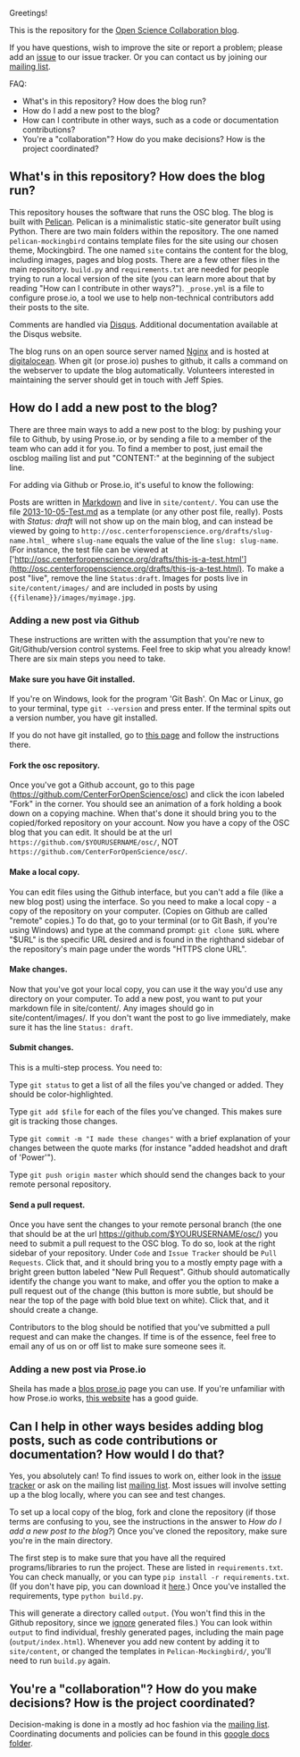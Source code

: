 Greetings!

This is the repository for the [Open Science Collaboration blog](http://osc.centerforopenscience.org/pages/about.html).

If you have questions, wish to improve the site or report a problem; please add an [issue](https://github.com/CenterForOpenScience/osc/issues) to our issue tracker.  Or you can contact us by joining our [mailing list](https://groups.google.com/forum/#!forum/oscblog).

FAQ:

* What's in this repository?  How does the blog run?
* How do I add a new post to the blog?
* How can I contribute in other ways, such as a code or documentation contributions?
* You're a "collaboration"?  How do you make decisions?  How is the project coordinated?

## What's in this repository?  How does the blog run?

This repository houses the software that runs the OSC blog.  The blog is built with [Pelican](http://blog.getpelican.com/).  Pelican is a minimalistic static-site generator built using Python.  There are two main folders within the repository.  The one named `pelican-mockingbird` contains template files for the site using our chosen theme, Mockingbird.  The one named `site` contains the content for the blog, including images, pages and blog posts.  There are a few other files in the main repository.  `build.py` and `requirements.txt` are needed for people trying to run a local version of the site (you can learn more about that by reading "How can I contribute in other ways?"). `_prose.yml` is a file to configure prose.io, a tool we use to help non-technical contributors add their posts to the site.

Comments are handled via [Disqus](http://disqus.com/). Additional documentation available at the Disqus website.

The blog runs on an open source server named [Nginx](http://wiki.nginx.org/Main) and is hosted at [digitalocean](https://www.digitalocean.com/).  When git (or prose.io) pushes to github, it calls a command on the webserver to update the blog automatically.  Volunteers interested in maintaining the server should get in touch with Jeff Spies.

## How do I add a new post to the blog?

There are three main ways to add a new post to the blog: by pushing your file to Github, by using Prose.io, or by sending a file to a member of the team who can add it for you.  To find a member to post, just email the oscblog mailing list and put "CONTENT:" at the beginning of the subject line.

For adding via Github or Prose.io, it's useful to know the following:

Posts are written in [Markdown](http://daringfireball.net/projects/markdown/) and live in `site/content/`.  You can use the file [2013-10-05-Test.md](https://github.com/CenterForOpenScience/osc/blob/master/site/content/2013-10-05-Test.md) as a template (or any other post file, really).  Posts with _Status: draft_ will not show up on the main blog, and can instead be viewed by going to `http://osc.centerforopenscience.org/drafts/slug-name.html_` where `slug-name` equals the value of the line `slug: slug-name`.  (For instance, the test file can be viewed at ['http://osc.centerforopenscience.org/drafts/this-is-a-test.html'](http://osc.centerforopenscience.org/drafts/this-is-a-test.html).  To make a post "live", remove the line `Status:draft`.  Images for posts live in 
`site/content/images/` and are included in posts by using `{{filename}}/images/myimage.jpg`.

### Adding a new post via Github

These instructions are written with the assumption that you're new to Git/Github/version control systems.  Feel free to skip what you already know!  There are six main steps you need to take.

#### Make sure you have Git installed.

If you're on Windows, look for the program 'Git Bash'.  On Mac or Linux, go to your terminal, type `git --version` and press enter.  If the terminal spits out a version number, you have git installed.

If you do not have git installed, go to [this page](https://openhatch.org/wiki/Open_Source_Comes_to_Campus/Harvard/Laptop_setup#Goal_.233:_install_git) and follow the instructions there.

#### Fork the osc repository.

Once you've got a Github account, go to this page (<https://github.com/CenterForOpenScience/osc>) and click the icon labeled "Fork" in the corner.  You should see an animation of a fork holding a book down on a copying machine.  When that's done it should bring you to the copied/forked repository on your account.  Now you have a copy of the OSC blog that you can edit.  It should be at the url `https://github.com/$YOURUSERNAME/osc/`, NOT `https://github.com/CenterForOpenScience/osc/`.

#### Make a local copy.

You can edit files using the Github interface, but you can't add a file (like a new blog post) using the interface.  So you need to make a local copy - a copy of the repository on your computer.  (Copies on Github are called "remote" copies.)  To do that, go to your terminal (or to Git Bash, if you're using Windows) and type at the command prompt: `git clone $URL` where "$URL" is the specific URL desired and is found in the righthand sidebar of the repository's main page under the words "HTTPS clone URL".

#### Make changes.

Now that you've got your local copy, you can use it the way you'd use any directory on your computer.  To add a new post, you want to put your markdown file in site/content/.  Any images should go in site/content/images/.  If you don't want the post to go live immediately, make sure it has the line `Status: draft`. 

#### Submit changes.

This is a multi-step process.  You need to:

Type `git status` to get a list of all the files you've changed or added.  They should be color-highlighted.

Type `git add $file` for each of the files you've changed.  This makes sure git is tracking those changes.

Type `git commit -m "I made these changes"` with a brief explanation of your changes between the quote marks (for instance "added headshot and draft of 'Power'").

Type `git push origin master` which should send the changes back to your remote personal repository.

#### Send a pull request.

Once you have sent the changes to your remote personal branch (the one that should be at the url <https://github.com/$YOURUSERNAME/osc/>) you need to submit a pull request to the OSC blog.  To do so, look at the right sidebar of your repository. Under `Code` and `Issue Tracker` should be `Pull Requests`.  Click that, and it should bring you to a mostly empty page with a bright green button labeled "New Pull Request".  Github should automatically identify the change you want to make, and offer you the option to make a pull request out of the change (this button is more subtle, but should be near the top of the page with bold blue text on white).  Click that, and it should create a change.

Contributors to the blog should be notified that you've submitted a pull request and can make the changes.  If time is of the essence, feel free to email any of us on or off list to make sure someone sees it.
  
### Adding a new post via Prose.io

Sheila has made a [blos prose.io](http://prose.io/#CenterForOpenScience/osc) page you can use.  If you're unfamiliar with how Prose.io works, [this website](http://developmentseed.org/blog/2012/june/25/prose-a-content-editor-for-github/) has a good guide.

## Can I help in other ways besides adding blog posts, such as code contributions or documentation?  How would I do that?

Yes, you absolutely can!  To find issues to work on, either look in the [issue tracker](https://github.com/CenterForOpenScience/osc/issues) or ask on the mailing list [mailing list](https://groups.google.com/forum/#!forum/oscblog).  Most issues will involve setting up a the blog locally, where you can see and test changes.

To set up a local copy of the blog, fork and clone the repository (if those terms are confusing to you, see the instructions in the answer to _How do I add a new post to the blog?_)  Once you've cloned the repository, make sure you're in the main directory.

The first step is to make sure that you have all the required programs/libraries to run the project.  These are listed in `requirements.txt`.  You can check manually, or you can type `pip install -r requirements.txt`.  (If you don't have pip, you can download it [here](http://www.pip-installer.org/en/latest/installing.html).)  Once you've installed the requirements, type `python build.py`.

This will generate a directory called `output`.  (You won't find this in the Github repository, since we [ignore](https://help.github.com/articles/ignoring-files) generated files.)  You can look within `output` to find individual, freshly generated pages, including the main page (`output/index.html`).  Whenever you add new content by adding it to `site/content`, or changed the templates in `Pelican-Mockingbird/`, you'll need to run `build.py` again.

## You're a "collaboration"?  How do you make decisions?  How is the project coordinated?

Decision-making is done in a mostly ad hoc fashion via the [mailing list](https://groups.google.com/forum/#!forum/oscblog).  Coordinating documents and policies can be found in this [google docs folder](https://drive.google.com/?tab=mo&authuser=0#folders/0B0wYQQnuuHxJOUJkWW53XzlPYnc).  




